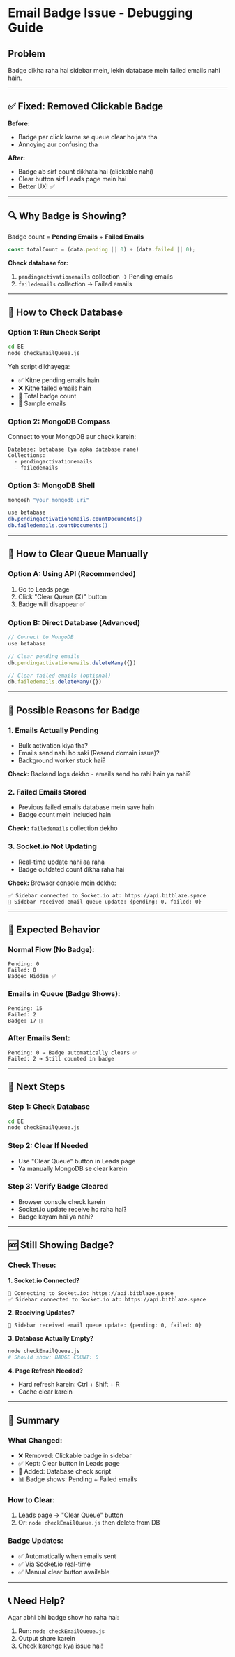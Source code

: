 # Email Badge Issue - Debugging Guide

## Problem
Badge dikha raha hai sidebar mein, lekin database mein failed emails nahi hain.

---

## ✅ Fixed: Removed Clickable Badge

**Before:**
- Badge par click karne se queue clear ho jata tha
- Annoying aur confusing tha

**After:**
- Badge ab sirf count dikhata hai (clickable nahi)
- Clear button sirf Leads page mein hai
- Better UX! ✅

---

## 🔍 Why Badge is Showing?

Badge count = **Pending Emails** + **Failed Emails**

```javascript
const totalCount = (data.pending || 0) + (data.failed || 0);
```

**Check database for:**
1. `pendingactivationemails` collection → Pending emails
2. `failedemails` collection → Failed emails

---

## 🔧 How to Check Database

### Option 1: Run Check Script

```bash
cd BE
node checkEmailQueue.js
```

Yeh script dikhayega:
- ✅ Kitne pending emails hain
- ❌ Kitne failed emails hain  
- 🔔 Total badge count
- 📧 Sample emails

### Option 2: MongoDB Compass

Connect to your MongoDB aur check karein:

```
Database: betabase (ya apka database name)
Collections:
  - pendingactivationemails
  - failedemails
```

### Option 3: MongoDB Shell

```bash
mongosh "your_mongodb_uri"

use betabase
db.pendingactivationemails.countDocuments()
db.failedemails.countDocuments()
```

---

## 🧹 How to Clear Queue Manually

### Option A: Using API (Recommended)

1. Go to Leads page
2. Click "Clear Queue (X)" button
3. Badge will disappear ✅

### Option B: Direct Database (Advanced)

```javascript
// Connect to MongoDB
use betabase

// Clear pending emails
db.pendingactivationemails.deleteMany({})

// Clear failed emails (optional)
db.failedemails.deleteMany({})
```

---

## 🤔 Possible Reasons for Badge

### 1. Emails Actually Pending
- Bulk activation kiya tha?
- Emails send nahi ho saki (Resend domain issue)?
- Background worker stuck hai?

**Check:** Backend logs dekho - emails send ho rahi hain ya nahi?

### 2. Failed Emails Stored
- Previous failed emails database mein save hain
- Badge count mein included hain

**Check:** `failedemails` collection dekho

### 3. Socket.io Not Updating
- Real-time update nahi aa raha
- Badge outdated count dikha raha hai

**Check:** Browser console mein dekho:
```
✅ Sidebar connected to Socket.io at: https://api.bitblaze.space
📧 Sidebar received email queue update: {pending: 0, failed: 0}
```

---

## 🎯 Expected Behavior

### Normal Flow (No Badge):
```
Pending: 0
Failed: 0
Badge: Hidden ✅
```

### Emails in Queue (Badge Shows):
```
Pending: 15
Failed: 2
Badge: 17 🔔
```

### After Emails Sent:
```
Pending: 0 → Badge automatically clears ✅
Failed: 2 → Still counted in badge
```

---

## 📝 Next Steps

### Step 1: Check Database
```bash
cd BE
node checkEmailQueue.js
```

### Step 2: Clear If Needed
- Use "Clear Queue" button in Leads page
- Ya manually MongoDB se clear karein

### Step 3: Verify Badge Cleared
- Browser console check karein
- Socket.io update receive ho raha hai?
- Badge kayam hai ya nahi?

---

## 🆘 Still Showing Badge?

### Check These:

**1. Socket.io Connected?**
```
🔌 Connecting to Socket.io: https://api.bitblaze.space
✅ Sidebar connected to Socket.io at: https://api.bitblaze.space
```

**2. Receiving Updates?**
```
📧 Sidebar received email queue update: {pending: 0, failed: 0}
```

**3. Database Actually Empty?**
```bash
node checkEmailQueue.js
# Should show: BADGE COUNT: 0
```

**4. Page Refresh Needed?**
- Hard refresh karein: Ctrl + Shift + R
- Cache clear karein

---

## 🔄 Summary

### What Changed:
- ❌ Removed: Clickable badge in sidebar
- ✅ Kept: Clear button in Leads page
- 🔧 Added: Database check script
- 📊 Badge shows: Pending + Failed emails

### How to Clear:
1. Leads page → "Clear Queue" button
2. Or: `node checkEmailQueue.js` then delete from DB

### Badge Updates:
- ✅ Automatically when emails sent
- ✅ Via Socket.io real-time
- ✅ Manual clear button available

---

## 📞 Need Help?

Agar abhi bhi badge show ho raha hai:
1. Run: `node checkEmailQueue.js`
2. Output share karein
3. Check karenge kya issue hai!

